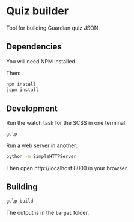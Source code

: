 # Quiz builder

Tool for building Guardian quiz JSON.

## Dependencies

You will need NPM installed.

Then:

```bash
npm install
jspm install
```

## Development

Run the watch task for the SCSS in one terminal:

```bash
gulp
```

Run a web server in another:

```bash
python -m SimpleHTTPServer
```

Then open http://localhost:8000 in your browser.

## Building

```bash
gulp build
```

The output is in the `target` folder.
